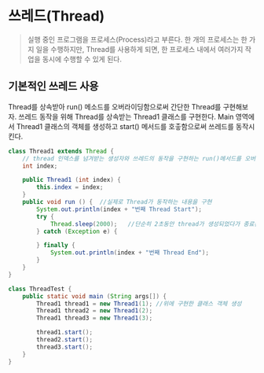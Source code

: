 # 쓰레드(Thread)
> 실행 중인 프로그램을 프로세스(Process)라고 부른다.
> 한 개의 프로세스는 한 가지 일을 수행하지만, Thread를 사용하게 되면,
> 한 프로세스 내에서 여러가지 작업을 동시에 수행할 수 있게 된다.

## 기본적인 쓰레드 사용
Thread를 상속받아 run() 메소드를 오버라이딩함으로써 간단한 Thread를 구현해보자.
쓰레드 동작을 위해 Thread를 상속받는 Thread1 클래스를 구현한다.
Main 영역에서 Thread1 클래스의 객체를 생성하고 start() 메서드를 호춯함으로써 쓰레드를 동작시킨다.

```java
class Thread1 extends Thread {
    // thread 인덱스를 넘겨받는 생성자와 쓰레드의 동작을 구현하는 run()메서드를 오버라이딩 한다.
    int index;

    public Thread1 (int index) {
        this.index = index;
    }
    public void run () {  //실제로 Thread가 동작하는 내용을 구현
        System.out.println(index + "번째 Thread Start");
        try {
            Thread.sleep(2000);   //단순히 2초동안 thread가 생성되었다가 종료된다.
        } catch (Exception e) {

        } finally {
            System.out.println(index + "번째 Thread End");
        }
    }
}

class ThreadTest {
    public static void main (String args[]) {
        Thread1 thread1 = new Thread1(1); //위에 구현한 클래스 객체 생성
        Thread1 thread2 = new Thread1(2);
        Thread1 thread3 = new Thread1(3);

        thread1.start();
        thread2.start();
        thread3.start();
    }
}
```
